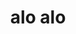---
title: alo alo
nome: ortiz
background: img/layout/equipe/ortiz1.png
texto1: Pioneiro no uso da Teoria de Elementos Finitos (FESA/CAE)<br>na
            Indústria automobilística nacional (Ford/1981), foi sócio<br> fundador da primeira empresa brasileira
            especializada na<br> consultoria em análises estruturais através do uso de <br>Elementos Finitos chamada ENGEWARE
            (1986).<br><br>
            Participou de inúmeros projetos como responsável pela<br> análise estrutural no mercado brasileiro.
texto2: Participação direta em projetação, cálculo estrutural<br> e testes de validação<br> em diversos trabalhos completos
            do tipo<br> "Turn Key", como por exemplo a carreta Translor/ Autoporte<br> para o transporte de veículos "0km".
texto3: Importante participação no projeto em cálculo<br> estrutural, validação da forma em túnel de vento e<br> projeto
            ferramental do veículo F3 CLR, um monoposto<br> 100% brasileiro que contou com a parceria das<br> empresas Embraer e
            Petrobrás.
texto4: Projetos com foco em competição exigem um desempenho<br> além do padrão da Indústria, sem abrir mão da
            segurança.<br> Por isso, o Cálculo Estrutural da L200 EVO é um símbolo<br> dentro das grandes conquistas como o
            Rally dos Sertões.
texto5: Durante toda a sua vida profissional trabalhou no<br> desenvolvimento de inúmeros componentes veículares.<br> Dentro
            desse grande leque, o componente em que se tornou<br> referência foi o projeto de rodas onde atuou por mais de
            20<br> anos em importantes fabricantes como Fumagali, FPS do<br> Brasil e Scorro rodas esportivas.
texto6: O veículo nacional Stark da TAC Motors contou com a <br>participação atuante de Wellington Ortiz no projeto
            (CAD) e<br> certificação estrutural (CAE) do Chassi e dos principais<br> componentes de suspensão e trasmissão.
texto7: Engenheiro mecânico automobilístico com 42 anos de vivência no <br>desenvolvimento de produtos no campo da
            mobilidade, Wellington Ortinz<br> tem no seu histórico de clientes - General Motors, Ford, VW Caminhões e<br>
            Automóveis Fiat, Mercendez-Benz, Renault, Mitsubishi, Suzuki<br> e Caoa-Chery.
            Pioneiro no uso da Teoria dos Elementos Finitos (FESA/ CAE) na indústria<br> automobilística nacional (Ford/
            1981).<br>
            Participou do desenvolvimento de veículos elétricos em iniciativas<br> provadas no Brasil e na Alemanha.<br>
            Em Rockingham (ENG), recebeu no prêmio "Engineering Greenpower<br> International Award" pela coordenação do
            melhor projeto de 2017 em<br> veículo elétrico competitivo.
texto8: <span class="contatoNome">Wellington Ortiz</span><br>Telefone&#58 (34)98405-1234<br>
            E-mail&#58 w.ortiz@ortizconsult.com.br<br>
            Skype&#58 wellington.ortiz57<br>
            <img src="img/icones/whatsapp.png" width="40px">
            <img src="img/icones/linkedin.png" width="40px"> 
            <img src="img/icones/email2.png" width="40px">
---